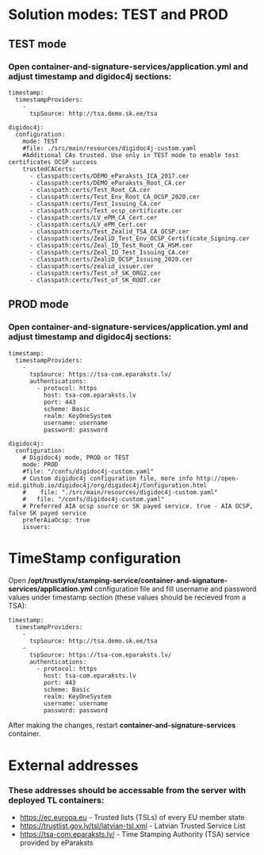# Solution modes: TEST and PROD
## TEST mode
### Open container-and-signature-services/application.yml and adjust timestamp and digidoc4j sections:
```
timestamp:
  timestampProviders:
    -
      tspSource: http://tsa.demo.sk.ee/tsa
```
```
digidoc4j:
  configuration:
    mode: TEST
    #file: ./src/main/resources/digidoc4j-custom.yaml
    #Additional CAs trusted. Use only in TEST mode to enable test certificates OCSP success
    trustedCACerts:
      - classpath:certs/DEMO_eParaksts_ICA_2017.cer
      - classpath:certs/DEMO_eParaksts_Root_CA.cer
      - classpath:certs/Test_Root_CA.cer
      - classpath:certs/Test_Env_Root_CA_OCSP_2020.cer
      - classpath:certs/Test_Issuing_CA.cer
      - classpath:certs/Test_ocsp_certificate.cer
      - classpath:certs/LV_ePM_CA_Cert.cer
      - classpath:certs/LV_ePM_Cert.cer
      - classpath:certs/Test_Zealid_TSA_CA_OCSP.cer
      - classpath:certs/ZealiD_Test_Env_OCSP_Certificate_Signing.cer
      - classpath:certs/Zeal_ID_Test_Root_CA_HSM.cer
      - classpath:certs/Zeal_ID_Test_Issuing_CA.cer
      - classpath:certs/ZealiD_OCSP_Issuing_2020.cer
      - classpath:certs/zealid_issuer.cer
      - classpath:certs/Test_of_SK_ORG2.cer
      - classpath:certs/Test_of_SK_ROOT.cer
```
## PROD mode
### Open container-and-signature-services/application.yml and adjust timestamp and digidoc4j sections:
```
timestamp:
  timestampProviders:
    -
      tspSource: https://tsa-com.eparaksts.lv/
      authentications:
        - protocol: https
          host: tsa-com.eparaksts.lv
          port: 443
          scheme: Basic
          realm: KeyOneSystem
          username: username
          password: password
```
```
digidoc4j:
  configuration:
    # Digidoc4j mode, PROD or TEST
    mode: PROD
    #file: "/confs/digidoc4j-custom.yaml"
    # Custom digidoc4j configuration file, more info http://open-eid.github.io/digidoc4j/org/digidoc4j/Configuration.html
    #    file: "./src/main/resources/digidoc4j-custom.yaml"
    #   file: "/confs/digidoc4j-custom.yaml"
    # Preferred AIA ocsp source or SK payed service. true - AIA OCSP, false SK payed service
    preferAiaOcsp: true
    issuers:
```


# TimeStamp configuration

Open **/opt/trustlynx/stamping-service/container-and-signature-services/application.yml** configuration file and fill username and password values under timestamp section (these values should be recieved from a TSA):

```
timestamp:
  timestampProviders:
    -
      tspSource: http://tsa.demo.sk.ee/tsa
    -
      tspSource: https://tsa-com.eparaksts.lv/
      authentications:
        - protocol: https
          host: tsa-com.eparaksts.lv
          port: 443
          scheme: Basic
          realm: KeyOneSystem
          username: username
          password: password
```
After making the changes, restart **container-and-signature-services** container.

# External addresses 

### These addresses should be accessable from the server with deployed TL containers:

- https://ec.europa.eu - Trusted lists (TSLs) of every EU member state
- https://trustlist.gov.lv/tsl/latvian-tsl.xml - Latvian Trusted Service List
- https://tsa-com.eparaksts.lv/ - Time Stamping Authority (TSA) service provided by eParaksts
